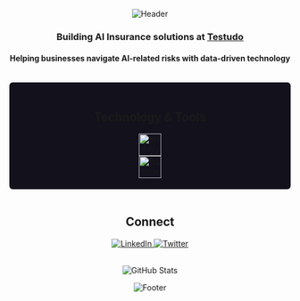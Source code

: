 <div align="center">
  
  ![Header](https://capsule-render.vercel.app/api?type=waving&color=9277FF&height=190&width=100%&section=header&text=Gareth%20Haagman&fontSize=50&fontColor=ffffff&animation=fadeIn&fontAlign=50&fontAlignY=55)

  ### Building AI Insurance solutions at [Testudo](https://testudo.co)
  #### Helping businesses navigate AI-related risks with data-driven technology

</div>

<br/>

<div align="center" style="background-color: #13111c; padding: 20px; border-radius: 6px; max-width: 600px; margin: 0 auto;">

  ## Technology & Tools  
  <img src="https://skillicons.dev/icons?i=python,typescript,java,nextjs" height="40" alt="primary languages" />
  <br/>
  <img src="https://skillicons.dev/icons?i=mongo,postgres,tailwind" height="40" alt="frameworks and databases" />

</div>

<br/>

<div align="center" style="max-width: 600px; margin: 0 auto;">

  ## Connect
  <a href="https://linkedin.com/in/garethhaagman" target="_blank">
    <img src="https://img.shields.io/badge/LinkedIn-%239277FF.svg?style=for-the-badge&logo=linkedin&logoColor=white" alt="LinkedIn" />
  </a>
  <a href="https://twitter.com/garethhaagman" target="_blank">
    <img src="https://img.shields.io/badge/Twitter-%239277FF.svg?style=for-the-badge&logo=Twitter&logoColor=white" alt="Twitter" />
  </a>

</div>

<br/>

<div align="center" style="max-width: 600px; margin: 0 auto;">

  ![GitHub Stats](https://github-readme-stats.vercel.app/api?username=garethhaagman&show_icons=true&bg_color=ffffff&title_color=9277FF&text_color=000000&icon_color=9277FF&hide_border=true&include_all_commits=true&count_private=true&card_width=600)

</div>

<div align="center">

  ![Footer](https://capsule-render.vercel.app/api?type=waving&color=9277FF&height=100&width=100%&section=footer)

</div>
